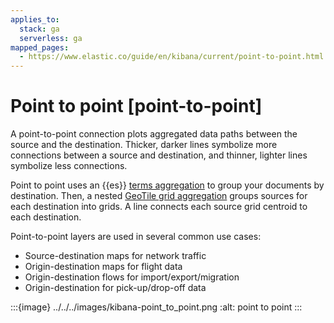 ```yaml
---
applies_to:
  stack: ga
  serverless: ga
mapped_pages:
  - https://www.elastic.co/guide/en/kibana/current/point-to-point.html
---
```


# Point to point [point-to-point]

A point-to-point connection plots aggregated data paths between the source and the destination. Thicker, darker lines symbolize more connections between a source and destination, and thinner, lighter lines symbolize less connections.

Point to point uses an {{es}} [terms aggregation](elasticsearch://reference/data-analysis/aggregations/search-aggregations-bucket-terms-aggregation.md) to group your documents by destination. Then, a nested [GeoTile grid aggregation](elasticsearch://reference/data-analysis/aggregations/search-aggregations-bucket-geotilegrid-aggregation.md) groups sources for each destination into grids. A line connects each source grid centroid to each destination.

Point-to-point layers are used in several common use cases:

* Source-destination maps for network traffic
* Origin-destination maps for flight data
* Origin-destination flows for import/export/migration
* Origin-destination for pick-up/drop-off data

:::{image} ../../../images/kibana-point_to_point.png
:alt: point to point
:::

